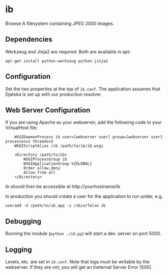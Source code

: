 ib
==

Browse A filesystem containing JPEG 2000 images.

Dependencies
------------
Werkzeug and Jinja2 are required. Both are available in apt:

	apt-get install python-werkzeug python-jinja2

Configuration
-------------
Set the two properties at the top of `ib.conf`. The application assumes that 
Djatoka is set up with our production resolver.

Web Server Configuration
-------------
If you are using Apache as your webserver, add the following code to your 
VirtualHost file:

``` 
    WSGIDaemonProcess ib user=[webserver user] group=[webserver user] processes=2 threads=5
    WSGIScriptAlias /ib /path/to/ib/ib.wsgi

    <Directory /path/to/ib>
        WSGIProcessGroup ib
        WSGIApplicationGroup %{GLOBAL}
        Order allow,deny
        Allow from all
    </Directory>

```

ib should then be accessible at http://yourhostname/ib

In production you should create a user for the application to run under, e.g.

```useradd -d /path/to/ib_app -s /sbin/false ib```

Debugging
---------
Running the module (`python ./ib.py`) will start a dev. server on port 5000.

Logging
-------
Levels, etc. are set in `ib.conf`. Note that logs must be writable by the webserver. If they are not, you will get an Ineternal Server Error (500).
